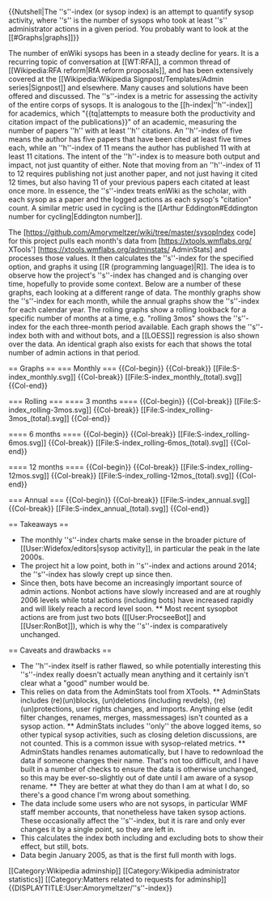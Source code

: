 {{Nutshell|The ''s''-index (or sysop index) is an attempt to quantify sysop activity, where ''s'' is the number of sysops who took at least ''s'' administrator actions in a given period.  You probably want to look at the [[#Graphs|graphs]]}}

The number of enWiki sysops has been in a steady decline for years.  It is a recurring topic of conversation at [[WT:RFA]], a common thread of [[Wikipedia:RFA reform|RfA reform proposals]], and has been extensively covered at the [[Wikipedia:Wikipedia Signpost/Templates/Admin series|Signpost]] and elsewhere.  Many causes and solutions have been offered and discussed.  The ''s''-index is a metric for assessing the activity of the entire corps of sysops.  It is analogous to the [[h-index|''h''-index]] for academics, which "{{tq|attempts to measure both the productivity and citation impact of the publications}}" of an academic, measuring the number of papers ''h'' with at least ''h'' citations.  An ''h''-index of five means the author has five papers that have been cited at least five times each, while an ''h''-index of 11 means the author has published 11 with at least 11 citations.  The intent of the ''h''-index is to measure both output and impact, not just quantity of either.  Note that moving from an ''h''-index of 11 to 12 requires publishing not just another paper, and not just having it cited 12 times, but also having 11 of your previous papers each citated at least once more.  In essence, the ''s''-index treats enWiki as the scholar, with each sysop as a paper and the logged actions as each sysop's "citation" count.  A similar metric used in cycling is the [[Arthur Eddington#Eddington number for cycling|Eddington number]].

The [https://github.com/Amorymeltzer/wiki/tree/master/sysopIndex code] for this project pulls each month's data from [https://xtools.wmflabs.org/ XTools'] [https://xtools.wmflabs.org/adminstats/ AdminStats] and processes those values.  It then calculates the ''s''-index for the specified option, and graphs it using [[R (programming language)|R]].  The idea is to observe how the project's ''s''-index has changed and is changing over time, hopefully to provide some context.  Below are a number of these graphs, each looking at a different range of data.  The monthly graphs show the ''s''-index for each month, while the annual graphs show the ''s''-index for each calendar year.  The rolling graphs show a rolling lookback for a specific number of months at a time, e.g. "rolling 3mos" shows the ''s''-index for the each three-month period available.  Each graph shows the ''s''-index both with and without bots, and a [[LOESS]] regression is also shown over the data.  An identical graph also exists for each that shows the total number of admin actions in that period.

== Graphs ==
=== Monthly ===
{{Col-begin}}
{{Col-break}}
[[File:S-index_monthly.svg]]
{{Col-break}}
[[File:S-index_monthly_(total).svg]]
{{Col-end}}

=== Rolling ===
==== 3 months ====
{{Col-begin}}
{{Col-break}}
[[File:S-index_rolling-3mos.svg]]
{{Col-break}}
[[File:S-index_rolling-3mos_(total).svg]]
{{Col-end}}

==== 6 months ====
{{Col-begin}}
{{Col-break}}
[[File:S-index_rolling-6mos.svg]]
{{Col-break}}
[[File:S-index_rolling-6mos_(total).svg]]
{{Col-end}}

==== 12 months ====
{{Col-begin}}
{{Col-break}}
[[File:S-index_rolling-12mos.svg]]
{{Col-break}}
[[File:S-index_rolling-12mos_(total).svg]]
{{Col-end}}

=== Annual ===
{{Col-begin}}
{{Col-break}}
[[File:S-index_annual.svg]]
{{Col-break}}
[[File:S-index_annual_(total).svg]]
{{Col-end}}

== Takeaways ==
* The monthly ''s''-index charts make sense in the broader picture of [[User:Widefox/editors|sysop activity]], in particular the peak in the late 2000s.
* The project hit a low point, both in ''s''-index and actions around 2014; the ''s''-index has slowly crept up since then.
* Since then, bots have become an increasingly important source of admin actions.  Nonbot actions have slowly increased and are at roughly 2006 levels while total actions (including bots) have increased rapidly and will likely reach a record level soon.
** Most recent sysopbot actions are from just two bots ([[User:ProcseeBot]] and [[User:RonBot]]), which is why the ''s''-index is comparatively unchanged.

== Caveats and drawbacks ==
* The ''h''-index itself is rather flawed, so while potentially interesting this ''s''-index really doesn't actually mean anything and it certainly isn't clear what a "good" number would be.
* This relies on data from the AdminStats tool from XTools.
** AdminStats includes (re)(un)blocks, (un)deletions (including revdels), (re)(un)protections, user rights changes, and imports.  Anything else (edit filter changes, renames, merges, massmessages) isn't counted as a sysop action.
** AdminStats includes ''only'' the above logged items, so other typical sysop activities, such as closing deletion discussions, are not counted.  This is a common issue with sysop-related metrics.
** AdminStats handles renames automatically, but I have to redownload the data if someone changes their name.  That's not too difficult, and I have built in a number of checks to ensure the data is otherwise unchanged, so this may be ever-so-slightly out of date until I am aware of a sysop rename.
** They are better at what they do than I am at what I do, so there's a good chance I'm wrong about something.
* The data include some users who are not sysops, in particular WMF staff member accounts, that nonetheless have taken sysop actions.  These occasionally affect the ''s''-index, but it is rare and only ever changes it by a single point, so they are left in.
* This calculates the index both including and excluding bots to show their effect, but still, bots.
* Data begin January 2005, as that is the first full month with logs.

[[Category:Wikipedia adminship]]
[[Category:Wikipedia administrator statistics]]
[[Category:Matters related to requests for adminship]]
{{DISPLAYTITLE:User:Amorymeltzer/''s''-index}}
